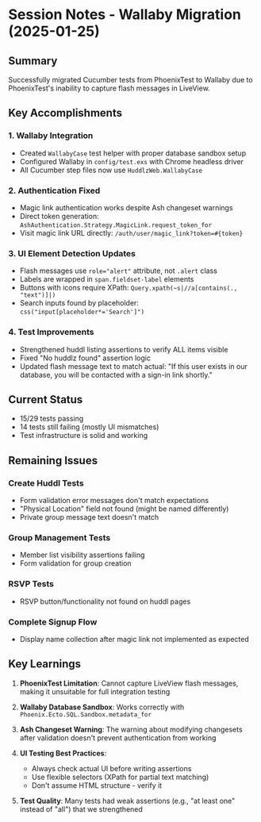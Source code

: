 # Session Notes - Wallaby Migration (2025-01-25)

## Summary

Successfully migrated Cucumber tests from PhoenixTest to Wallaby due to PhoenixTest's inability to capture flash messages in LiveView.

## Key Accomplishments

### 1. Wallaby Integration
- Created `WallabyCase` test helper with proper database sandbox setup
- Configured Wallaby in `config/test.exs` with Chrome headless driver
- All Cucumber step files now use `HuddlzWeb.WallabyCase`

### 2. Authentication Fixed
- Magic link authentication works despite Ash changeset warnings
- Direct token generation: `AshAuthentication.Strategy.MagicLink.request_token_for`
- Visit magic link URL directly: `/auth/user/magic_link?token=#{token}`

### 3. UI Element Detection Updates
- Flash messages use `role="alert"` attribute, not `.alert` class
- Labels are wrapped in `span.fieldset-label` elements
- Buttons with icons require XPath: `Query.xpath(~s|//a[contains(., "text")]|)`
- Search inputs found by placeholder: `css("input[placeholder*='Search']")`

### 4. Test Improvements
- Strengthened huddl listing assertions to verify ALL items visible
- Fixed "No huddlz found" assertion logic
- Updated flash message text to match actual: "If this user exists in our database, you will be contacted with a sign-in link shortly."

## Current Status
- 15/29 tests passing
- 14 tests still failing (mostly UI mismatches)
- Test infrastructure is solid and working

## Remaining Issues

### Create Huddl Tests
- Form validation error messages don't match expectations
- "Physical Location" field not found (might be named differently)
- Private group message text doesn't match

### Group Management Tests
- Member list visibility assertions failing
- Form validation for group creation

### RSVP Tests
- RSVP button/functionality not found on huddl pages

### Complete Signup Flow
- Display name collection after magic link not implemented as expected

## Key Learnings

1. **PhoenixTest Limitation**: Cannot capture LiveView flash messages, making it unsuitable for full integration testing

2. **Wallaby Database Sandbox**: Works correctly with `Phoenix.Ecto.SQL.Sandbox.metadata_for`

3. **Ash Changeset Warning**: The warning about modifying changesets after validation doesn't prevent authentication from working

4. **UI Testing Best Practices**:
   - Always check actual UI before writing assertions
   - Use flexible selectors (XPath for partial text matching)
   - Don't assume HTML structure - verify it

5. **Test Quality**: Many tests had weak assertions (e.g., "at least one" instead of "all") that we strengthened